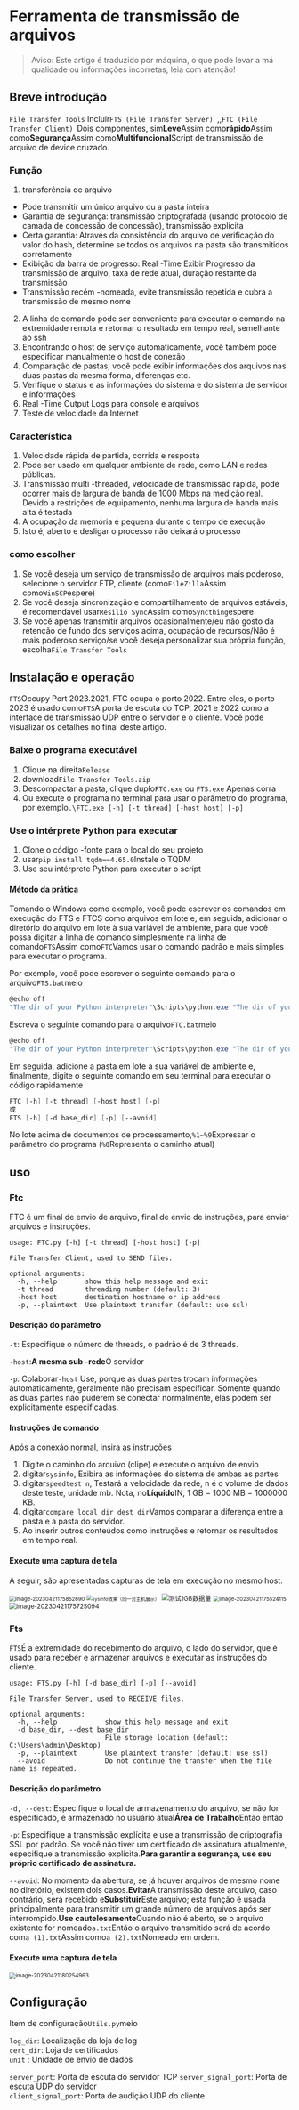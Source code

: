 # Ferramenta de transmissão de arquivos

> Aviso: Este artigo é traduzido por máquina, o que pode levar a má qualidade ou informações incorretas, leia com atenção!

## Breve introdução

`File Transfer Tools` Incluir`FTS (File Transfer Server) `,,`FTC (File Transfer Client) `Dois componentes, sim**Leve**Assim como**rápido**Assim como**Segurança**Assim como**Multifuncional**Script de transmissão de arquivo de device cruzado.

### Função

1. transferência de arquivo

  - Pode transmitir um único arquivo ou a pasta inteira
  - Garantia de segurança: transmissão criptografada (usando protocolo de camada de concessão de concessão), transmissão explícita
  - Certa garantia: Através da consistência do arquivo de verificação do valor do hash, determine se todos os arquivos na pasta são transmitidos corretamente
  - Exibição da barra de progresso: Real -Time Exibir Progresso da transmissão de arquivo, taxa de rede atual, duração restante da transmissão
  - Transmissão recém -nomeada, evite transmissão repetida e cubra a transmissão de mesmo nome

2. A linha de comando pode ser conveniente para executar o comando na extremidade remota e retornar o resultado em tempo real, semelhante ao ssh
3. Encontrando o host de serviço automaticamente, você também pode especificar manualmente o host de conexão
4. Comparação de pastas, você pode exibir informações dos arquivos nas duas pastas da mesma forma, diferenças etc.
5. Verifique o status e as informações do sistema e do sistema de servidor e informações
6. Real -Time Output Logs para console e arquivos
7. Teste de velocidade da Internet

### Característica

1. Velocidade rápida de partida, corrida e resposta
2. Pode ser usado em qualquer ambiente de rede, como LAN e redes públicas.
3. Transmissão multi -threaded, velocidade de transmissão rápida, pode ocorrer mais de largura de banda de 1000 Mbps na medição real. Devido a restrições de equipamento, nenhuma largura de banda mais alta é testada
4. A ocupação da memória é pequena durante o tempo de execução
5. Isto é, aberto e desligar o processo não deixará o processo

### como escolher

1. Se você deseja um serviço de transmissão de arquivos mais poderoso, selecione o servidor FTP, cliente (como`FileZilla`Assim como`WinSCP`espere)
2. Se você deseja sincronização e compartilhamento de arquivos estáveis, é recomendável usar`Resilio Sync`Assim como`Syncthing`espere
3. Se você apenas transmitir arquivos ocasionalmente/eu não gosto da retenção de fundo dos serviços acima, ocupação de recursos/Não é mais poderoso serviço/se você deseja personalizar sua própria função, escolha`File Transfer Tools`

## Instalação e operação

`FTS`Occupy Port 2023.2021, FTC ocupa o porto 2022. Entre eles, o porto 2023 é usado como`FTS`A porta de escuta do TCP, 2021 e 2022 como a interface de transmissão UDP entre o servidor e o cliente. Você pode visualizar os detalhes no final deste artigo.

### Baixe o programa executável

1. Clique na direita`Release`
2. download`File Transfer Tools.zip`
3. Descompactar a pasta, clique duplo`FTC.exe` ou `FTS.exe` Apenas corra
4. Ou execute o programa no terminal para usar o parâmetro do programa, por exemplo`.\FTC.exe [-h] [-t thread] [-host host] [-p]`

### Use o intérprete Python para executar

1. Clone o código -fonte para o local do seu projeto
2. usar`pip install tqdm==4.65.0`Instale o TQDM
3. Use seu intérprete Python para executar o script

#### Método da prática

Tomando o Windows como exemplo, você pode escrever os comandos em execução do FTS e FTCS como arquivos em lote e, em seguida, adicionar o diretório do arquivo em lote à sua variável de ambiente, para que você possa digitar a linha de comando simplesmente na linha de comando`FTS`Assim como`FTC`Vamos usar o comando padrão e mais simples para executar o programa.

Por exemplo, você pode escrever o seguinte comando para o arquivo`FTS.bat`meio

```powershell
@echo off
"The dir of your Python interpreter"\Scripts\python.exe "The dir of your project"\FTS.py %1 %2 %3 %4 %5 %6
```

Escreva o seguinte comando para o arquivo`FTC.bat`meio

```powershell
@echo off
"The dir of your Python interpreter"\Scripts\python.exe "The dir of your project"\FTC.py %1 %2 %3 %4 %5 %6
```

Em seguida, adicione a pasta em lote à sua variável de ambiente e, finalmente, digite o seguinte comando em seu terminal para executar o código rapidamente

```powershell
FTC [-h] [-t thread] [-host host] [-p]
或
FTS [-h] [-d base_dir] [-p] [--avoid]
```

No lote acima de documentos de processamento,`%1~%9`Expressar o parâmetro do programa (`%0`Representa o caminho atual)



## uso

### Ftc

FTC é um final de envio de arquivo, final de envio de instruções, para enviar arquivos e instruções.

```
usage: FTC.py [-h] [-t thread] [-host host] [-p]

File Transfer Client, used to SEND files.

optional arguments:
  -h, --help       show this help message and exit
  -t thread        threading number (default: 3)
  -host host       destination hostname or ip address
  -p, --plaintext  Use plaintext transfer (default: use ssl)
```

#### Descrição do parâmetro

`-t`: Especifique o número de threads, o padrão é de 3 threads.

`-host`:**A mesma sub -rede**O servidor

`-p`: Colaborar`-host` Use, porque as duas partes trocam informações automaticamente, geralmente não precisam especificar. Somente quando as duas partes não puderem se conectar normalmente, elas podem ser explicitamente especificadas.

#### Instruções de comando

Após a conexão normal, insira as instruções

1. Digite o caminho do arquivo (clipe) e execute o arquivo de envio
2. digitar`sysinfo`, Exibirá as informações do sistema de ambas as partes
3. digitar`speedtest n`, Testará a velocidade da rede, n é o volume de dados deste teste, unidade mb. Nota, no**Líquido**IN, 1 GB = 1000 MB = 1000000 KB.
4. digitar`compare local_dir dest_dir`Vamos comparar a diferença entre a pasta e a pasta do servidor.
5. Ao inserir outros conteúdos como instruções e retornar os resultados em tempo real.

#### Execute uma captura de tela

A seguir, são apresentadas capturas de tela em execução no mesmo host.

<img src="assets/image-20230421175852690.png" alt="image-20230421175852690" style="zoom:67%;" />

<img src="assets/image-20230421174220808.png" alt="sysinfo效果（同一台主机展示）" style="zoom:60%;" />

<img src="assets/image-20230421175214141.png" alt="测试1GB数据量" style="zoom: 80%;" />

<img src="assets/image-20230421175524115.png" alt="image-20230421175524115" style="zoom:67%;" />

<img src="assets/image-20230421175725094.png" alt="image-20230421175725094" style="zoom:80%;" />

### Fts

`FTS`É a extremidade do recebimento do arquivo, o lado do servidor, que é usado para receber e armazenar arquivos e executar as instruções do cliente.

```
usage: FTS.py [-h] [-d base_dir] [-p] [--avoid]

File Transfer Server, used to RECEIVE files.

optional arguments:
  -h, --help            show this help message and exit
  -d base_dir, --dest base_dir
                        File storage location (default: C:\Users\admin\Desktop)
  -p, --plaintext       Use plaintext transfer (default: use ssl)
  --avoid               Do not continue the transfer when the file name is repeated.
```

#### Descrição do parâmetro

`-d, --dest`: Especifique o local de armazenamento do arquivo, se não for especificado, é armazenado no usuário atual**Área de Trabalho**Então então

`-p`: Especifique a transmissão explícita e use a transmissão de criptografia SSL por padrão. Se você não tiver um certificado de assinatura atualmente, especifique a transmissão explícita.**Para garantir a segurança, use seu próprio certificado de assinatura.**

`--avoid`: No momento da abertura, se já houver arquivos de mesmo nome no diretório, existem dois casos.**Evitar**A transmissão deste arquivo, caso contrário, será recebido e**Substituir**Este arquivo; esta função é usada principalmente para transmitir um grande número de arquivos após ser interrompido.**Use cautelosamente**Quando não é aberto, se o arquivo existente for nomeado`a.txt`Então o arquivo transmitido será de acordo com`a (1).txt`Assim como`a (2).txt`Nomeado em ordem.

#### Execute uma captura de tela

<img src="assets/image-20230421180254963.png" alt="image-20230421180254963" style="zoom:70%;" />

## Configuração

Item de configuração`Utils.py`meio

`log_dir`: Localização da loja de log </br>
`cert_dir`: Loja de certificados </br>
`unit` : Unidade de envio de dados </br>

`server_port`: Porta de escuta do servidor TCP </b>
`server_signal_port`: Porta de escuta UDP do servidor </br>
`client_signal_port`: Porta de audição UDP do cliente </br>

 
